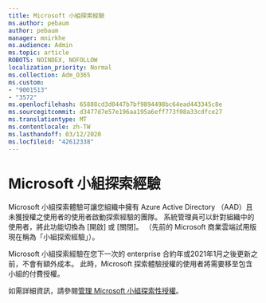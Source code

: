 ```yaml
---
title: Microsoft 小組探索經驗
ms.author: pebaum
author: pebaum
manager: mnirkhe
ms.audience: Admin
ms.topic: article
ROBOTS: NOINDEX, NOFOLLOW
localization_priority: Normal
ms.collection: Adm_O365
ms.custom:
- "9001513"
- "3572"
ms.openlocfilehash: 65888cd3d0447b7bf9894498bc64ead443345c8e
ms.sourcegitcommit: d3477d7e57e196aa195a6eff773f08a33cdfce27
ms.translationtype: MT
ms.contentlocale: zh-TW
ms.lasthandoff: 03/12/2020
ms.locfileid: "42612338"
---
```

# <a name="microsoft-teams-exploratory-experience"></a>Microsoft 小組探索經驗

Microsoft 小組探索體驗可讓您組織中擁有 Azure Active Directory （AAD）且未獲授權之使用者的使用者啟動探索經驗的團隊。 系統管理員可以針對組織中的使用者，將此功能切換為 [開啟] 或 [關閉]。 （先前的 Microsoft 商業雲端試用版現在稱為「小組探索經驗」）。

Microsoft 小組探索經驗在您下一次的 enterprise 合約年或2021年1月之後更新之前，不會有額外成本。 此時，Microsoft 探索體驗授權的使用者將需要移至包含小組的付費授權。

如需詳細資訊，請參閱[管理 Microsoft 小組探索性授權](https://docs.microsoft.com/microsoftteams/teams-exploratory/)。
